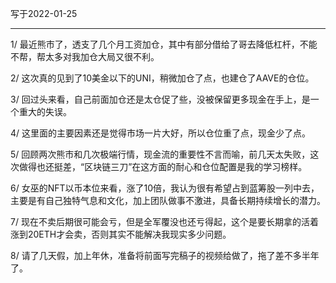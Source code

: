 写于2022-01-25

-----

1/ 最近熊市了，透支了几个月工资加仓，其中有部分借给了哥去降低杠杆，不能不帮，帮太多对我加仓大局又很不利。

2/ 这次真的见到了10美金以下的UNI，稍微加仓了点，也建仓了AAVE的仓位。

3/ 回过头来看，自己前面加仓还是太仓促了些，没被保留更多现金在手上，是一个重大的失误。

4/ 这里面的主要因素还是觉得市场一片大好，所以仓位重了点，现金少了点。

5/ 回顾两次熊市和几次极端行情，现金流的重要性不言而喻，前几天太失败，这次做得也还挺差，“区块链三刀”在这方面的耐心和仓位配置是我的学习榜样。

6/ 女巫的NFT以币本位来看，涨了10倍，我认为很有希望占到蓝筹股一列中去，主要是有自己独特气息和文化，加上团队做事不激进，具备长期持续增长的潜力。

7/ 现在不卖后期很可能会亏，但是全军覆没也还亏得起，这个是要长期拿的活着涨到20ETH才会卖，否则其实不能解决我现实多少问题。

8/ 请了几天假，加上年休，准备将前面写完稿子的视频给做了，拖了差不多半年了。

